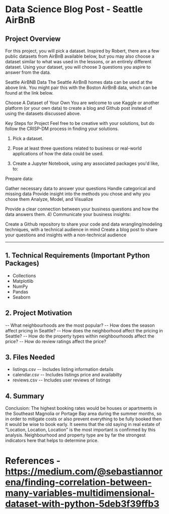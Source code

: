 # Data Science Blog Post - Seattle AirBnB

## Project Overview 
For this project, you will pick a dataset. Inspired by Robert, there are a few public datasets from AirBnB available below, but you may also choose a dataset similar to what was used in the lessons, or an entirely different dataset. Using your dataset, you will choose 3 questions you aspire to answer from the data.

Seattle AirBNB Data
The Seattle AirBnB homes data can be used at the above link. You might pair this with the Boston AirBnB data, which can be found at the link below.

Choose A Dataset of Your Own
You are welcome to use Kaggle or another platform (or your own data) to create a blog and Github post instead of using the datasets discussed above.

Key Steps for Project
Feel free to be creative with your solutions, but do follow the CRISP-DM process in finding your solutions.

1) Pick a dataset.

2) Pose at least three questions related to business or real-world applications of how the data could be used.

3) Create a Jupyter Notebook, using any associated packages you'd like, to:

Prepare data:

Gather necessary data to answer your questions
Handle categorical and missing data
Provide insight into the methods you chose and why you chose them
Analyze, Model, and Visualize

Provide a clear connection between your business questions and how the data answers them.
4) Communicate your business insights:

Create a Github repository to share your code and data wrangling/modeling techniques, with a technical audience in mind
Create a blog post to share your questions and insights with a non-technical audience

---------------------------------------------------------------------------------------------------------------------------

## 1. Technical Requirements (Important Python Packages)

  - Collections
  - Matplotlib
  - NumPy
  - Pandas
  - Seaborn
  
## 2. Project Motivation
  -- What neighbourhoods are the most popular?
  -- How does the season affect pricing in Seattle?
  -- How does the neighborhood affect the pricing in Seattle?
  -- How do the property types within neighbourhoods affect the price?
  -- How do review ratings affect the price? 
  
## 3. Files Needed
  - listings.csv -- Includes listing information details
  - calendar.csv -- Includes listings price and availabilty
  - reviews.csv -- Includes user reviews of listings
  
## 4. Summary
Conclusion:
The highest booking rates would be houses or apartments in the Southeast Magnolia or Portage Bay area during the summer months, so in order to mitigate costs or also prevent everything to be fully booked then it would be wise to book early. It seems that the old saying in real estate of "Location, Location, Location" is the most important is confirmed by this analysis. Neighbourhood and property type are by far the strongest indicators here that helps to determine price.

# References - https://medium.com/@sebastiannorena/finding-correlation-between-many-variables-multidimensional-dataset-with-python-5deb3f39ffb3
